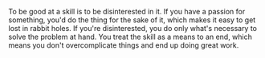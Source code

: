 To be good at a skill is to be disinterested in it. If you have a passion for something, you'd do the thing for the sake of it, which makes it easy to get lost in rabbit holes. If you're disinterested, you do only what's necessary to solve the problem at hand. You treat the skill as a means to an end, which means you don't overcomplicate things and end up doing great work.